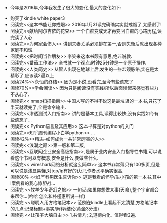 + 今年是2016年,今年我发生了很大的变化,最大的变化如下:
- 购买了kindle white paper3 
- 阅读完<<这本书能让你戒烟>>  2016年1月31读完确确实实就戒烟了,太感谢了!
- 阅读完<<献给阿尔吉侬的花束>>  一个白痴变成天才再变回白痴的心路历程,读完读了人心
- 阅读完<<为何家会伤人>>  讲到夫妻关系必须排在第一,否则失衡后就出现各种家庭不和谐.
- 阅读完<<把时间当作朋友>> 李笑来这本书颇有意思,绝非说教.
- 阅读完<<番茄工作法>> 全书就一个观点:时钟25分钟是一个原子操作.
- 阅读完<<人类简史>>  从智人出现在地球上后,发生的一些宏观脉络,实在是太精彩了,应该读2遍以上
- 阅读24%<<永恒的终结>> 因为是小说,没看完,至今有些遗忘了
- 阅读70%<<学会阅读>> 因为只是阅读没有实践/所以后面读起来感觉有些力不从心了.
- 阅读完<< nmap扫描指南>> 中国人写的不得不说这是最垃圾的一本书,只花了半天就读完了,全是命令输出.
- 阅读完<<渗透测试入门指南>> 讲的是基本工具,读得比较快,没有实践如今有些遗忘了...
- 阅读完<< Python语言及其应用>> 这本书算是对python的入门
- 阅读完<<知乎周刊编程小白学python>> ...
- 阅读42%<<精进-如何成为一共非常厉害的人>>
- 阅读完<<浪潮之巅>>第一版和第二版,
- 阅读完<<互联网企业安全高级指南>>,是属于业内安全入门指导性书籍,可以说看这个书可以有概念,安全是什么,要做些什么.
- 阅读完<< wireshark网络分析就这么简单>> 这本书非常薄只有100多页,但是可以说是浅显易懂,对tcp/ip有好的认识,作者水平确实很高.
- 阅读80% <<妇产科男医生告诉你>> 这是我看的怀孕/生小孩的第一本书.其中l案例看的我心惊胆战...
- 阅读完 <<牧羊少年奇幻之旅>>  一句话:如果你想做某事(天命),整个宇宙都会来帮你...(哈哈 怎么和朴槿惠所说一样)
- 阅读完 <<聪明人用方格笔记本>> 范例在kindle上看起不太清楚,方格笔记本的几点:记录标题+事实/解释/结论(黄金3分法)
- 阅读完 <<让孩子大脑自由 >> 1.共情力;  2,道德内化.  值得看2遍.
